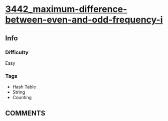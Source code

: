 # [3442_maximum-difference-between-even-and-odd-frequency-i](https://leetcode.com/problems/maximum-difference-between-even-and-odd-frequency-i/)

## Info

### Difficulty

Easy

### Tags

- Hash Table
- String
- Counting

## __COMMENTS__

> 
